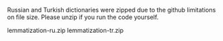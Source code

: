 Russian and Turkish dictionaries were zipped due to the github limitations on file size. 
Please unzip if you run the code yourself.

lemmatization-ru.zip
lemmatization-tr.zip
